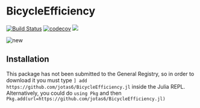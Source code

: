 # BicycleEfficiency

[![Build Status](https://ci.appveyor.com/api/projects/status/github/jotas6/BicycleEfficiency.jl?svg=true)](https://ci.appveyor.com/project/jotas6/BicycleEfficiency-jl)
[![codecov](https://codecov.io/gh/jotas6/BicycleEfficiency.jl/branch/main/graph/badge.svg?token=GNFJY3QE2X)](https://codecov.io/gh/jotas6/BicycleEfficiency.jl)
[![](https://img.shields.io/badge/docs-stable-blue.svg)](https://jotas6.github.io/BicycleEfficiency.jl)

![new](https://user-images.githubusercontent.com/80299581/196226821-2e7624eb-8780-47e2-ac87-dfc2668bfe12.png)

## Installation

This package has not been submitted to the General Registry, so in order to download it you must type `] add https://github.com/jotas6/BicycleEfficiency.jl` inside the Julia REPL. Alternatively, you could do `using Pkg` and then `Pkg.add(url=https://github.com/jotas6/BicycleEfficiency.jl)`
